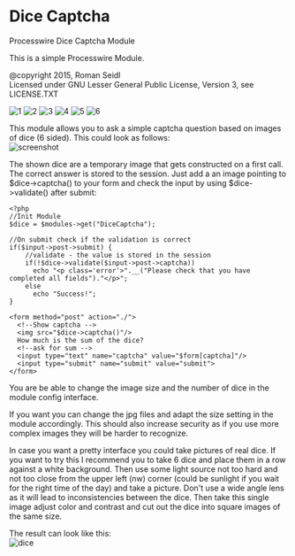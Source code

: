 # Dice Captcha
Processwire Dice Captcha Module

This is a simple Processwire Module.

@copyright 2015, Roman Seidl  
Licensed under GNU Lesser General Public License, Version 3, see LICENSE.TXT

![1](https://raw.githubusercontent.com/romanseidl/dice-captcha/master/1.jpg) ![2](https://raw.githubusercontent.com/romanseidl/dice-captcha/master/2.jpg) ![3](https://raw.githubusercontent.com/romanseidl/dice-captcha/master/3.jpg) ![4](https://raw.githubusercontent.com/romanseidl/dice-captcha/master/4.jpg) ![5](https://raw.githubusercontent.com/romanseidl/dice-captcha/master/5.jpg) ![6](https://raw.githubusercontent.com/romanseidl/dice-captcha/master/6.jpg)

This module allows you to ask a simple captcha question based on images of dice (6 sided). This could look as follows:  
![screenshot](https://raw.githubusercontent.com/romanseidl/dice-captcha/readme/screen.png)

The shown dice are a temporary image that gets constructed on a first call. The correct answer is stored to the session. Just add a an image pointing to $dice->captcha() to your form and check the input by using $dice->validate() after submit:
 
    <?php
    //Init Module
    $dice = $modules->get("DiceCaptcha"); 
    
    //On submit check if the validation is correct
    if($input->post->submit) {
        //validate - the value is stored in the session
        if(!$dice->validate($input->post->captcha)) 
          echo "<p class='error'>".__("Please check that you have completed all fields")."</p>";
        else
          echo "Success!";
    }
    
    <form method="post" action="./">
      <!--Show captcha -->
      <img src="$dice->captcha()"/>
      How much is the sum of the dice?
      <!--ask for sum -->
      <input type="text" name="captcha" value="$form[captcha]"/>
      <input type="submit" name="submit" value="submit">
    </form>

 

You are be able to change the image size and the number of dice in the module config interface.

If you want you can change the jpg files and adapt the size setting in the module accordingly. This should also increase security as if you use more complex images they will be harder to recognize. 

In case you want a pretty interface you could take pictures of real dice. If you want to try this I recommend you to take 6 dice and place them in a row against a white background. Then use some light source not too hard and not too close from the upper left (nw) corner (could be sunlight if you wait for the right time of the day) and take a picture. Don't use a wide angle lens as it will lead to inconsistencies between the dice. Then take this single image adjust color and contrast and cut out the dice into square images of the same size.

The result can look like this:  
![dice](https://raw.githubusercontent.com/romanseidl/dice-captcha/readme/dice.png)
